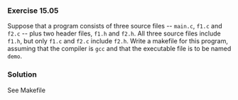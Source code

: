 ### Exercise 15.05

Suppose that a program consists of three source files -- `main.c`, `f1.c` and
`f2.c` -- plus two header files, `f1.h` and `f2.h`. All three source files
include `f1.h`, but only `f1.c` and `f2.c` include `f2.h`. Write a makefile for
this program, assuming that the compiler is `gcc` and that the executable file
is to be named `demo`.

### Solution
See Makefile
